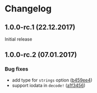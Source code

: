 # Changelog

## 1.0.0-rc.1 (22.12.2017)

Initial release

## 1.0.0-rc.2 (07.01.2017)

### Bug fixes

* add type for `strings` option ([b459ee4](https://github.com/michalmuskala/jason/commit/b459ee4))
* support iodata in `decode!` ([a1f3456](https://github.com/michalmuskala/jason/commit/a1f3456))
